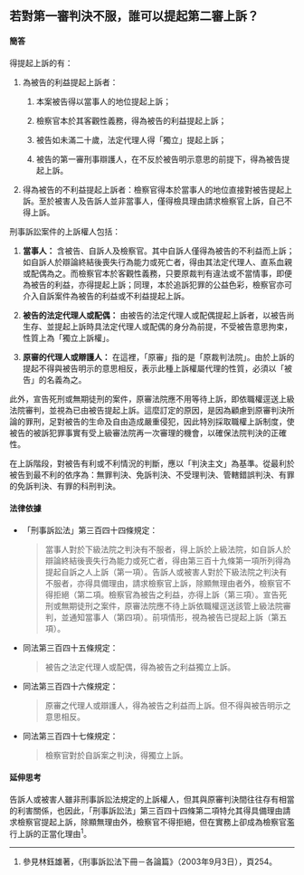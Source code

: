 ## 若對第一審判決不服，誰可以提起第二審上訴？

#### 簡答

得提起上訴的有：

1. 為被告的利益提起上訴者：

   1. 本案被告得以當事人的地位提起上訴；

   2. 檢察官本於其客觀性義務，得為被告的利益提起上訴；

   3. 被告如未滿二十歲，法定代理人得「獨立」提起上訴；

   4. 被告的第一審刑事辯護人，在不反於被告明示意思的前提下，得為被告提起上訴。

2. 得為被告的不利益提起上訴者：檢察官得本於當事人的地位直接對被告提起上訴。至於被害人及告訴人並非當事人，僅得檢具理由請求檢察官上訴，自己不得上訴。

刑事訴訟案件的上訴權人包括：

1. **當事人：** 含被告、自訴人及檢察官。其中自訴人僅得為被告的不利益而上訴；如自訴人於辯論終結後喪失行為能力或死亡者，得由其法定代理人、直系血親或配偶為之。而檢察官本於客觀性義務，只要原裁判有違法或不當情事，即便為被告的利益，亦得提起上訴；同理，本於追訴犯罪的公益色彩，檢察官亦可介入自訴案件為被告的利益或不利益提起上訴。

2. **被告的法定代理人或配偶：** 由被告的法定代理人或配偶提起上訴者，以被告尚生存、並提起上訴時具法定代理人或配偶的身分為前提，不受被告意思拘束，性質上為「獨立上訴權」。

3. **原審的代理人或辯護人：** 在這裡，「原審」指的是「原裁判法院」。由於上訴的提起不得與被告明示的意思相反，表示此種上訴權屬代理的性質，必須以「被告」的名義為之。

此外，宣告死刑或無期徒刑的案件，原審法院應不用等待上訴，即依職權逕送上級法院審判，並視為已由被告提起上訴。這麼訂定的原因，是因為顧慮到原審判決所論的罪刑，足對被告的生命及自由造成嚴重侵犯，因此特別採取職權上訴制度，使被告的被訴犯罪事實有受上級審法院再一次審理的機會，以確保法院判決的正確性。

在上訴階段，對被告有利或不利情況的判斷，應以「判決主文」為基準。從最利於被告到最不利的依序為：無罪判決、免訴判決、不受理判決、管轄錯誤判決、有罪的免訴判決、有罪的科刑判決。

#### 法律依據

* 「刑事訴訟法」第三百四十四條規定：

   > 當事人對於下級法院之判決有不服者，得上訴於上級法院，如自訴人於辯論終結後喪失行為能力或死亡者，得由第三百十九條第一項所列得為提起自訴之人上訴（第一項）。告訴人或被害人對於下級法院之判決有不服者，亦得具備理由，請求檢察官上訴，除顯無理由者外，檢察官不得拒絕（第二項。檢察官為被告之利益，亦得上訴（第三項）。宣告死刑或無期徒刑之案件，原審法院應不待上訴依職權逕送該管上級法院審判，並通知當事人（第四項）。前項情形，視為被告已提起上訴（第五項）。

* 同法第三百四十五條規定：

   > 被告之法定代理人或配偶，得為被告之利益獨立上訴。

* 同法第三百四十六條規定：

   > 原審之代理人或辯護人，得為被告之利益而上訴。但不得與被告明示之意思相反。

* 同法第三百四十七條規定：

   > 檢察官對於自訴案之判決，得獨立上訴。

#### 延伸思考

告訴人或被害人雖非刑事訴訟法規定的上訴權人，但其與原審判決間往往存有相當的利害關係，也因此，「刑事訴訟法」第三百四十四條第二項特允其得具備理由請求檢察官提起上訴，除顯無理由外，檢察官不得拒絕，但在實務上卻成為檢察官濫行上訴的正當化理由<sup>1</sup>。

---

1. 參見林鈺雄著，《刑事訴訟法下冊－各論篇》（2003年9月3日），頁254。

